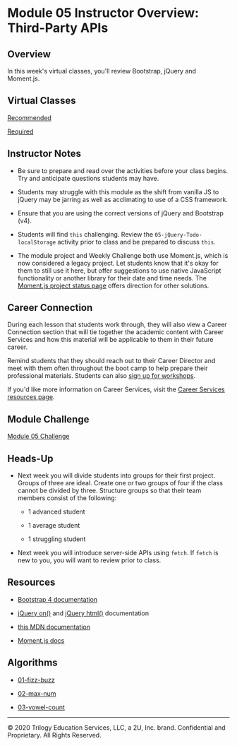 # Module 05 Instructor Overview: Third-Party APIs

## Overview

In this week's virtual classes, you'll review Bootstrap, jQuery and Moment.js.

## Virtual Classes

[Recommended](./05.1-RECOMMENDED.md)

[Required](./05.2-REQUIRED.md)

## Instructor Notes

* Be sure to prepare and read over the activities before your class begins. Try and anticipate questions students may have.

* Students may struggle with this module as the shift from vanilla JS to jQuery may be jarring as well as acclimating to use of a CSS framework.

* Ensure that you are using the correct versions of jQuery and Bootstrap (v4).

* Students will find `this` challenging. Review the `05-jQuery-Todo-localStorage` activity prior to class and be prepared to discuss `this`.

* The module project and Weekly Challenge both use Moment.js, which is now considered a legacy project. Let students know that it's okay for them to still use it here, but offer suggestions to use native JavaScript functionality or another library for their date and time needs. The [Moment.js project status page](https://momentjs.com/docs/#/-project-status/) offers direction for other solutions. 

## Career Connection

During each lesson that students work through, they will also view a Career Connection section that will tie together the academic content with Career Services and how this material will be applicable to them in their future career.

Remind students that they should reach out to their Career Director and meet with them often throughout the boot camp to help prepare their professional materials. Students can also [sign up for workshops](https://careerservicesonlineevents.splashthat.com/).

If you'd like more information on Career Services, visit the [Career Services resources page](http://bit.ly/CodingCS).

## Module Challenge

[Module 05 Challenge](../../01-Class-Content/05-Third-Party-APIs/02-Challenge)

## Heads-Up

* Next week you will divide students into groups for their first project. Groups of three are ideal. Create one or two groups of four if the class cannot be divided by three. Structure groups so that their team members consist of the following: 

  * 1 advanced student 
  
  * 1 average student
  
  * 1 struggling student

* Next week you will introduce server-side APIs using `fetch`. If `fetch` is new to you, you will want to review prior to class.

## Resources

* [Bootstrap 4 documentation](https://getbootstrap.com/docs/4.3/getting-started/introduction/)

* [jQuery on()](https://api.jquery.com/on/) and [jQuery html()](https://api.jquery.com/html/) documentation

* [this MDN documentation](https://developer.mozilla.org/en-US/docs/Web/JavaScript/Reference/Operators/this)

* [Moment.js docs](https://momentjs.com/docs/)

## Algorithms

* [01-fizz-buzz](../../01-Class-Content/05-Third-Party-APIs/03-Algorithms/01-fizz-buzz)

* [02-max-num](../../01-Class-Content/05-Third-Party-APIs/03-Algorithms/02-max-num)

* [03-vowel-count](../../01-Class-Content/05-Third-Party-APIs/03-Algorithms/03-vowel-count)

---
© 2020 Trilogy Education Services, LLC, a 2U, Inc. brand.  Confidential and Proprietary.  All Rights Reserved.
